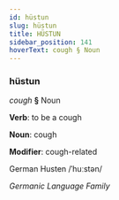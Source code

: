 ```yaml
---
id: hüstun
slug: hüstun
title: HÜSTUN
sidebar_position: 141
hoverText: cough § Noun
---
```


### hüstun

*cough* **§** Noun

**Verb**: to be a cough

**Noun**: cough

**Modifier**: cough-related

German Husten /ˈhuːstən/

*Germanic Language Family*